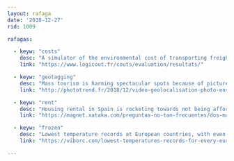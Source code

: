 ```yaml
---
layout: rafaga
date: '2018-12-27'
rid: 1009

rafagas:

  - keyw: "costs"
    desc: "A simulator of the environmental cost of transporting freight between two points"
    link: "https://www.logicout.fr/couts/evaluation/resultats/"

  - keyw: "geotagging"
    desc: "Mass tourism is harming spectacular spots because of picture geotagging"
    link: "http://phototrend.fr/2018/12/video-geolocalisation-photo-environnement/"

  - keyw: "rent"
    desc: "Housing rental in Spain is rocketing towards not being affordable for normal wage workers, even less for young people"
    link: "https://magnet.xataka.com/preguntas-no-tan-frecuentes/dos-mapas-para-entender-indignacion-espanoles-precio-alquiler"

  - keyw: "frozen"
    desc: "Lowest temperature records at European countries, with even more focus in the Balkan countries"
    link: "https://viborc.com/lowest-temperatures-records-for-every-european-country/"

---
```


